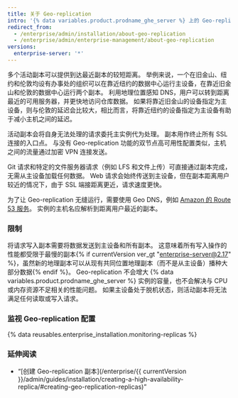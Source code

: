 ```yaml
---
title: 关于 Geo-replication
intro: '{% data variables.product.prodname_ghe_server %} 上的 Geo-replication 使用多个活动副本满足从异地分布式数据中心发出的请求。'
redirect_from:
  - /enterprise/admin/installation/about-geo-replication
  - /enterprise/admin/enterprise-management/about-geo-replication
versions:
  enterprise-server: '*'
---
```


多个活动副本可以提供到达最近副本的较短距离。 举例来说，一个在旧金山、纽约和伦敦均设有办事处的组织可以在靠近纽约的数据中心运行主设备，在靠近旧金山和伦敦的数据中心运行两个副本。 利用地理位置感知 DNS，用户可以转到距离最近的可用服务器，并更快地访问仓库数据。 如果将靠近旧金山的设备指定为主设备，则与伦敦的延迟会比较大，相比而言，将靠近纽约的设备指定为主设备有助于减小主机之间的延迟。

活动副本会将自身无法处理的请求委托主实例代为处理。 副本用作终止所有 SSL 连接的入口点。 与没有 Geo-replication 功能的双节点高可用性配置类似，主机之间的流量通过加密 VPN 连接发送。

Git 请求和特定的文件服务器请求（例如 LFS 和文件上传）可直接通过副本完成，无需从主设备加载任何数据。 Web 请求会始终传送到主设备，但在副本距离用户较近的情况下，由于 SSL 端接距离更近，请求速度更快。

为了让 Geo-replication 无缝运行，需要使用 Geo DNS，例如 [Amazon 的 Route 53 服务](http://docs.aws.amazon.com/Route53/latest/DeveloperGuide/routing-policy.html#routing-policy-geo)。 实例的主机名应解析到距离用户最近的副本。

### 限制

将请求写入副本需要将数据发送到主设备和所有副本。 这意味着所有写入操作的性能都受限于最慢的副本{% if currentVersion ver_gt "enterprise-server@2.17" %}，虽然新的地理副本可以从现有共同位置地理副本（而不是从主设备）播种大部分数据{% endif %}。 Geo-replication 不会增大 {% data variables.product.prodname_ghe_server %} 实例的容量，也不会解决与 CPU 或内存资源不足相关的性能问题。 如果主设备处于脱机状态，则活动副本将无法满足任何读取或写入请求。

### 监视 Geo-replication 配置

{% data reusables.enterprise_installation.monitoring-replicas %}

### 延伸阅读
- “[创建 Geo-replication 副本](/enterprise/{{ currentVersion }}/admin/guides/installation/creating-a-high-availability-replica/#creating-geo-replication-replicas)”
